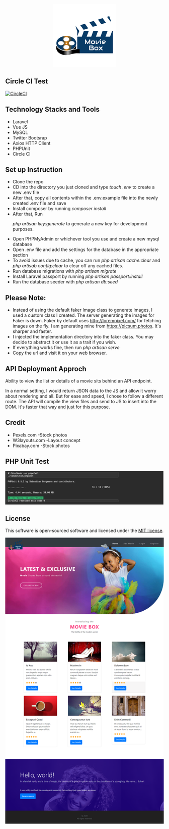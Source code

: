 <p align="center"><img src="public/images/logo2.png"></p>

## Circle CI Test
[![CircleCI](https://circleci.com/gh/Monamoxie/movie-box.svg?style=svg)](https://circleci.com/gh/Monamoxie/movie-box)


## Technology Stacks and Tools
 
 - Laravel 
 - Vue JS
 - MySQL
 - Twitter Bootsrap
 - Axios HTTP Client
 - PHPUnit
 - Circle CI
  
## Set up Instruction
  - Clone the repo
  - CD into the directory you just cloned and type *touch .env* to create a new .env file
  - After that, copy all contents within the .env.example file into the newly created .env file and save
  - Install composer by running *composer install*
  - After that, Run
        <p> *php artisan key:generate*  to generate a new key for development purposes. </p>
  - Open PHPMyAdmin or whichever tool you use and create a new mysql database
  - Open .env file and add the settings for the database in the appropriate section
  - To avoid issues due to cache, you can run *php artisan cache:clear* and *php artisab config:clear* to clear off any cached files.
  - Run database migrations with *php artisan migrate*
  - Install Laravel passport by running *php artisan passport:install*
  - Run the database seeder with *php artisan db:seed*
## Please Note:
  - Instead of using the default faker Image class to generate images, I used a custom class I created. The server generating the images for Faker is down. Faker by default uses http://lorempixel.com/ for fetching images on the fly. I am generating mine from https://picsum.photos. It's sharper and faster. 
  - I injected the implementation directory into the faker class. You may decide to abstract it or use it as a trait if you wish.
- If everything works fine, then run *php artisan serve*
- Copy the url and visit it on your web browser.

## API Deployment Approch

Ability to view the list or details of a movie sits behind an API endpoint. 

In a normal setting, I would return JSON data to the JS and allow it worry about rendering and all.
But for ease and speed, I chose to follow a different route. The API will compile the view files and send to JS to insert into the DOM. It's faster that way and just for this purpose.
 
## Credit
- Pexels.com -Stock photos
- W3layouts.com -Layout concept
- Pixabay.com -Stock photos

## PHP Unit Test
<p align="center"><img src="public/images/circle_ci_test.png"></p>
 
## License

This software is open-sourced software and licensed under the [MIT license](https://opensource.org/licenses/MIT).

<p align="center"><img src="public/images/home_snapshot.png"></p>
